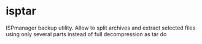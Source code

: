 # isptar
ISPmanager backup utility. Allow to split archives and extract selected files using only several parts instead of full decompression as tar do
